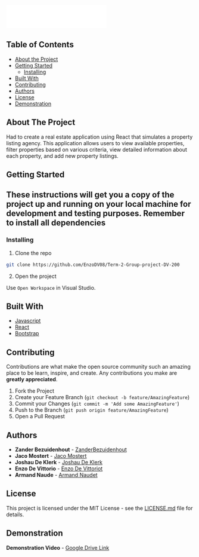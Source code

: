 ![House25Logo](assets/logo.svg)


## Table of Contents

* [About the Project](#about-the-project)
* [Getting Started](#getting-started)
  * [Installing](#installing)
* [Built With](#built-with)
* [Contributing](#contributing)
* [Authors](#authors)
* [License](#license)
* [Demonstration](#demonstration)

## About The Project

Had to create a real estate application using React that simulates a property listing agency. This application allows users to view available properties, filter properties based on various criteria, view detailed information about each property, and add new property listings.


## Getting Started

These instructions will get you a copy of the project up and running on your local machine for development and testing purposes.
 Remember to install all dependencies
-
### Installing

1. Clone the repo
```sh
git clone https://github.com/EnzoDV08/Term-2-Group-project-DV-200
```
2. Open the project

Use `Open Workspace` in Visual Studio.

## Built With

* [Javascript](https://developer.mozilla.org/en-US/docs/Web/JavaScript)
* [React](https://react.dev/)
* [Bootstrap](https://getbootstrap.com/)


## Contributing

Contributions are what make the open source community such an amazing place to be learn, inspire, and create. Any contributions you make are **greatly appreciated**.

1. Fork the Project
2. Create your Feature Branch (`git checkout -b feature/AmazingFeature`)
3. Commit your Changes (`git commit -m 'Add some AmazingFeature'`)
4. Push to the Branch (`git push origin feature/AmazingFeature`)
5. Open a Pull Request

## Authors

* **Zander Bezuidenhout** - [ZanderBezuidenhout](https://github.com/ZanderBez)
* **Jaco Mostert** - [Jaco Mostert](https://github.com/JacoMostert)
* **Joshau De Klerk** - [Joshau De Klerk](https://github.com/ZanderBez)
* **Enzo De Vittorio** - [Enzo De Vittoriot](https://github.com/EnzoDV08)
* **Armand Naude** - [Armand Naudet](https://github.com/Armand1711)



## License

This project is licensed under the MIT License - see the [LICENSE.md](LICENSE.md) file for details.


## Demonstration 
**Demonstration Video** - [Google Drive Link](https://github.com/ZanderBez)
